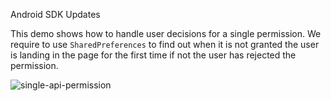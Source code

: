 Android SDK Updates

This demo shows how to handle user decisions for a single permission. We require to use `SharedPreferences` to find out when it is not granted the user is landing in the page for the first time if not the user has rejected the permission.

![single-api-permission](https://user-images.githubusercontent.com/3371622/154158357-5737b5e9-63a0-40e2-ae7c-8a3d20c20cd5.gif)